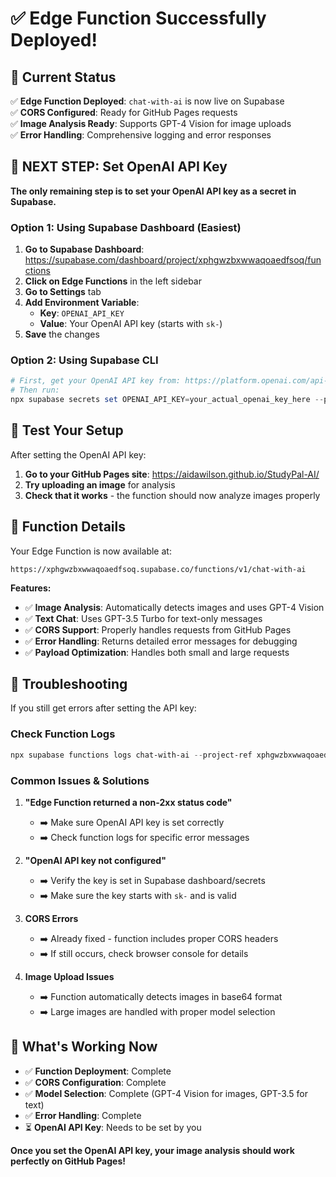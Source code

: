 # ✅ Edge Function Successfully Deployed!

## 🎉 Current Status

✅ **Edge Function Deployed**: `chat-with-ai` is now live on Supabase  
✅ **CORS Configured**: Ready for GitHub Pages requests  
✅ **Image Analysis Ready**: Supports GPT-4 Vision for image uploads  
✅ **Error Handling**: Comprehensive logging and error responses  

## 🔑 NEXT STEP: Set OpenAI API Key

**The only remaining step is to set your OpenAI API key as a secret in Supabase.**

### Option 1: Using Supabase Dashboard (Easiest)

1. **Go to Supabase Dashboard**: https://supabase.com/dashboard/project/xphgwzbxwwaqoaedfsoq/functions
2. **Click on Edge Functions** in the left sidebar
3. **Go to Settings** tab
4. **Add Environment Variable**:
   - **Key**: `OPENAI_API_KEY`
   - **Value**: Your OpenAI API key (starts with `sk-`)
5. **Save** the changes

### Option 2: Using Supabase CLI

```powershell
# First, get your OpenAI API key from: https://platform.openai.com/api-keys
# Then run:
npx supabase secrets set OPENAI_API_KEY=your_actual_openai_key_here --project-ref xphgwzbxwwaqoaedfsoq
```

## 🧪 Test Your Setup

After setting the OpenAI API key:

1. **Go to your GitHub Pages site**: https://aidawilson.github.io/StudyPal-AI/
2. **Try uploading an image** for analysis
3. **Check that it works** - the function should now analyze images properly

## 🔧 Function Details

Your Edge Function is now available at:
```
https://xphgwzbxwwaqoaedfsoq.supabase.co/functions/v1/chat-with-ai
```

**Features:**
- ✅ **Image Analysis**: Automatically detects images and uses GPT-4 Vision
- ✅ **Text Chat**: Uses GPT-3.5 Turbo for text-only messages  
- ✅ **CORS Support**: Properly handles requests from GitHub Pages
- ✅ **Error Handling**: Returns detailed error messages for debugging
- ✅ **Payload Optimization**: Handles both small and large requests

## 🐛 Troubleshooting

If you still get errors after setting the API key:

### Check Function Logs
```powershell
npx supabase functions logs chat-with-ai --project-ref xphgwzbxwwaqoaedfsoq
```

### Common Issues & Solutions

1. **"Edge Function returned a non-2xx status code"**
   - ➡️ Make sure OpenAI API key is set correctly
   - ➡️ Check function logs for specific error messages

2. **"OpenAI API key not configured"**
   - ➡️ Verify the key is set in Supabase dashboard/secrets
   - ➡️ Make sure the key starts with `sk-` and is valid

3. **CORS Errors**
   - ➡️ Already fixed - function includes proper CORS headers
   - ➡️ If still occurs, check browser console for details

4. **Image Upload Issues**
   - ➡️ Function automatically detects images in base64 format
   - ➡️ Large images are handled with proper model selection

## 🎯 What's Working Now

- ✅ **Function Deployment**: Complete
- ✅ **CORS Configuration**: Complete  
- ✅ **Model Selection**: Complete (GPT-4 Vision for images, GPT-3.5 for text)
- ✅ **Error Handling**: Complete
- ⏳ **OpenAI API Key**: Needs to be set by you

**Once you set the OpenAI API key, your image analysis should work perfectly on GitHub Pages!**
